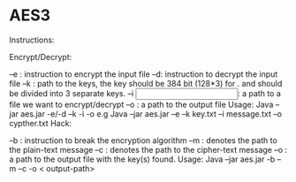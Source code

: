 # AES3
Instructions:

Encrypt/Decrypt:

–e : instruction to encrypt the input file
–d: instruction to decrypt the input file
–k <path>: path to the keys, the key should be 384 bit (128*3) for . and should be divided into 3 separate keys.
–i <input file path>: a path to a file we want to encrypt/decrypt
–o <output file path>: a path to the output file
Usage: Java –jar aes.jar -e/-d –k <path-to-key-file > -i <path-to-input-file> -o <path-to-output-file>
    e.g  Java –jar aes.jar –e –k key.txt –i message.txt –o cypther.txt
Hack:

–b : instruction to break the encryption algorithm
–m <path>: denotes the path to the plain-text message
–c <path>: denotes the path to the cipher-text message
–o <path>: a path to the output file with the key(s) found.
Usage: Java –jar aes.jar -b –m <path-to-message> –c <path-to-cipher> -o < output-path>
